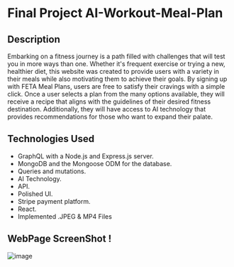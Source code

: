  # Final Project AI-Workout-Meal-Plan

## Description

Embarking on a fitness journey is a path filled with challenges that will test you in more ways than one. Whether it's frequent exercise or trying a new, healthier diet, this website was created to provide users with a variety in their meals while also motivating them to achieve their goals. By signing up with FETA Meal Plans, users are free to satisfy their cravings with a simple click. Once a user selects a plan from the many options available, they will receive a recipe that aligns with the guidelines of their desired fitness destination. Additionally, they will have access to AI technology that provides recommendations for those who want to expand their palate.


## Technologies Used

- GraphQL with a Node.js and Express.js server.
- MongoDB and the Mongoose ODM for the database.
- Queries and mutations.
- AI Technology.
- API.
- Polished UI.
- Stripe payment platform.
- React.
- Implemented .JPEG & MP4 Files

## WebPage ScreenShot !


![image](https://github.com/AnthonyRHenao/AI-Workout-Meal-Plan/assets/128942328/6519f45e-9740-45fe-8666-7834e4db461f)


